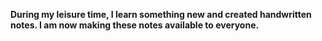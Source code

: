 **During my leisure time, I learn something new and created handwritten notes. I am now making these notes available to everyone.**
